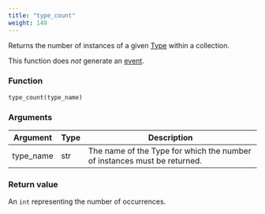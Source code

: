 ```yaml
---
title: "type_count"
weight: 149
---
```


Returns the number of instances of a given [Type](../../data-types/type) within a collection.

This function does *not* generate an [event](../../overview/events).

### Function

`type_count(type_name)`

### Arguments

Argument | Type | Description
-------- | ---- | -----------
type_name | str | The name of the Type for which the number of instances must be returned.

### Return value

An `int` representing the number of occurrences.
